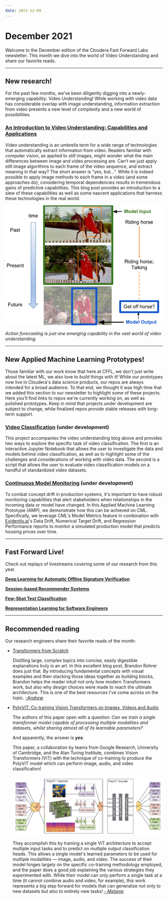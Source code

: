 ```yaml
---
date: 2021-12-09
---
```

# December 2021

Welcome to the December edition of the Cloudera Fast Forward Labs newsletter. This month we dive into the world of Video Understanding and share our favorite reads. 

---

## New research!

For the past few months, we've been diligently digging into a newly-emerging capability: Video Understanding! While working with video data has considerable overlap with image understanding, information extraction from video presents a new level of complexity and a new world of possibilities.

### [An Introduction to Video Understanding: Capabilities and Applications](https://blog.fastforwardlabs.com/2021/12/09/an-introduction-to-video-understanding-capabilities-and-applications.html)

Video understanding is an umbrella term for a wide range of technologies that automatically extract information from video. Readers familiar with computer vision, as applied to *still* images, might wonder what the main differences between image and video processing are. Can’t we just apply still image algorithms to each frame of the video sequence, and extract meaning in that way? The short answer is “yes, but...”. While it is indeed possible to apply image methods to each frame in a video (and some approaches do), considering temporal dependencies results in tremendous gains of predictive capabilities.  This blog post provides an introduction to a slew of these capabilities as well as some nascent applications that harness these technologies in the real world. 

![Action forecasting is just one emerging capability in the vast world of video understanding. ](/images/hugo/action_forecasting_example-1639168656.png)

_Action forecasting is just one emerging capability in the vast world of video understanding._


---

## New Applied Machine Learning Prototypes!

Those familiar with our work know that here at CFFL, we don't just write about the latest ML, we also love to *build* things with it! While our prototypes now live in Cloudera's data science products, our repos are always intended for a broad audience. To that end, we thought it was high time that we added this section to our newsletter to highlight some of these projects.  Here you'll find links to repos we're currently working on, as well as polished prototypes.  Keep in mind that projects under development are subject to change, while finalized repos provide stable releases with long-term support. 

### [Video Classification](https://github.com/fastforwardlabs/video-classification) (under development)

This project accompanies the video understanding blog above and provides two ways to explore the specific task of video classification. The first is an interactive Jupyter Notebook that allows the user to investigate the data and models behind video classification, as well as to highlight some of the challenges and considerations of working with video data. The second is a script that allows the user to evaluate video classification models on a handful of standardized video datasets.

### [Continuous Model Monitoring](https://github.com/fastforwardlabs/continuous-monitoring) (under development)

To combat concept drift in production systems, it's important to have robust monitoring capabilities that alert stakeholders when relationships in the incoming data or model have changed. In this Applied Machine Learning Prototype (AMP), we demonstrate how this can be achieved on CML. Specifically, we leverage CML's Model Metrics feature in combination with [Evidently.ai](https://evidentlyai.com/)'s Data Drift, Numerical Target Drift, and Regression Performance reports to monitor a simulated production model that predicts housing prices over time.

---

## Fast Forward Live!

Check out replays of livestreams covering some of our research from this year.

[**Deep Learning for Automatic Offline Signature Verification**](https://youtu.be/7_MlFxyPYSg)

[**Session-based Recommender Systems**](https://www.youtube.com/watch?v=JoRx6udpnbI)

[**Few-Shot Text Classification**](https://youtu.be/oLFqTj5FcEA)

**[Representation Learning for Software Engineers](https://youtu.be/o4gQLVzIm5U)**

---

## Recommended reading

Our research engineers share their favorite reads of the month:

- [Transformers from Scratch](https://e2eml.school/transformers.html)
    
    Distilling large, complex topics into concise, easily digestible explanations truly is an art. In this excellent blog post, Brandon Rohrer does just that. By introducing fundamental concepts with visual examples and then stacking those ideas together as building blocks, Brandon helps the reader intuit not only how modern Transformers work, but also why design choices were made to reach the ultimate architecture. This is one of the best resources I've come across on the topic. *[-Andrew](https://twitter.com/andrewrreed)*
    

- [PolyViT: Co-training Vision Transformers on Images, Videos and Audio](https://arxiv.org/abs/2111.12993)
    
    The authors of this paper open with a question: *Can we train a single transformer model capable of processing multiple modalities and datasets, whilst sharing almost all of its learnable parameters?* 

    And apparently, the answer is ***yes***. 

    This paper, a collaboration by teams from Google Research, University of Cambridge, and the Alan Turing Institute, combines Vision Transformers (ViT) with the technique of co-training to produce the PolyViT model which can perform image, audio, and video classification! 

    ![Overview of the PolyViT model](/images/hugo/polyvit_architecture-1639168667.png)
    
    They accomplish this by training a single ViT architecture to accept multiple input tasks and to predict on multiple output classification heads. This allows a single model's learned parameters to be used for multiple modalities — image, audio, and video. The success of their model hinges largely on the specific co-training methodology employed, and the paper does a good job explaining the various strategies they experimented with. While their model can only perform a single task at a time (it cannot combine audio and video, for example), this work represents a big step forward for models that can generalize not only to new datasets but also to entirely new tasks!  *[- Melanie](https://www.linkedin.com/in/melanierbeck/)*
    
    